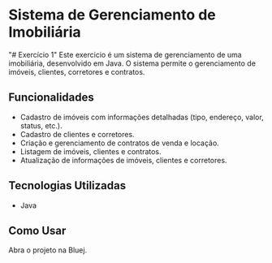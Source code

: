 
# Sistema de Gerenciamento de Imobiliária

"# Exercício 1"
Este exercicio é um sistema de gerenciamento de uma imobiliária, desenvolvido em Java. O sistema permite o gerenciamento de imóveis, clientes, corretores e contratos.

## Funcionalidades
- Cadastro de imóveis com informações detalhadas (tipo, endereço, valor, status, etc.).
- Cadastro de clientes e corretores.
- Criação e gerenciamento de contratos de venda e locação.
- Listagem de imóveis, clientes e contratos.
- Atualização de informações de imóveis, clientes e corretores.

## Tecnologias Utilizadas
- Java
## Como Usar
 Abra o projeto na Bluej.
